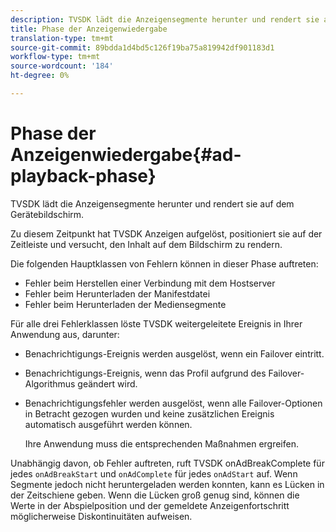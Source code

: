 ```yaml
---
description: TVSDK lädt die Anzeigensegmente herunter und rendert sie auf dem Gerätebildschirm.
title: Phase der Anzeigenwiedergabe
translation-type: tm+mt
source-git-commit: 89bdda1d4bd5c126f19ba75a819942df901183d1
workflow-type: tm+mt
source-wordcount: '184'
ht-degree: 0%

---
```



# Phase der Anzeigenwiedergabe{#ad-playback-phase}

TVSDK lädt die Anzeigensegmente herunter und rendert sie auf dem Gerätebildschirm.

Zu diesem Zeitpunkt hat TVSDK Anzeigen aufgelöst, positioniert sie auf der Zeitleiste und versucht, den Inhalt auf dem Bildschirm zu rendern.

Die folgenden Hauptklassen von Fehlern können in dieser Phase auftreten:

* Fehler beim Herstellen einer Verbindung mit dem Hostserver
* Fehler beim Herunterladen der Manifestdatei
* Fehler beim Herunterladen der Mediensegmente

Für alle drei Fehlerklassen löste TVSDK weitergeleitete Ereignis in Ihrer Anwendung aus, darunter:

* Benachrichtigungs-Ereignis werden ausgelöst, wenn ein Failover eintritt.
* Benachrichtigungs-Ereignis, wenn das Profil aufgrund des Failover-Algorithmus geändert wird.
* Benachrichtigungsfehler werden ausgelöst, wenn alle Failover-Optionen in Betracht gezogen wurden und keine zusätzlichen Ereignis automatisch ausgeführt werden können.

   Ihre Anwendung muss die entsprechenden Maßnahmen ergreifen.

Unabhängig davon, ob Fehler auftreten, ruft TVSDK onAdBreakComplete für jedes `onAdBreakStart` und `onAdComplete` für jedes `onAdStart` auf. Wenn Segmente jedoch nicht heruntergeladen werden konnten, kann es Lücken in der Zeitschiene geben. Wenn die Lücken groß genug sind, können die Werte in der Abspielposition und der gemeldete Anzeigenfortschritt möglicherweise Diskontinuitäten aufweisen.
